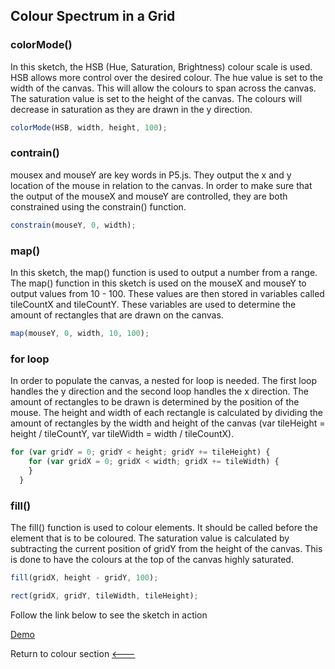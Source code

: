 ## Colour Spectrum in a Grid

### colorMode()
In this sketch, the HSB (Hue, Saturation, Brightness) colour scale is used. HSB allows more control over the desired colour. The hue value is set to the width of the canvas. This will allow the colours to span across the canvas. The saturation value is set to the height of the canvas. The colours will decrease in saturation as they are drawn in the y direction.

```javascript
colorMode(HSB, width, height, 100);
```

### contrain()
mousex and mouseY are key words in P5.js. They output the x and y location of the mouse in relation to the canvas. 
In order to make sure that the output of the mouseX and mouseY are controlled, they are both constrained using the constrain() function.

```javascript
constrain(mouseY, 0, width);
```

### map()
In this sketch, the map() function is used to output a number from a range. The map() function in this sketch is used on the mouseX and mouseY to output values from 10 - 100. These values are then stored in variables called tileCountX and tileCountY. These variables are used to determine the amount of rectangles that are drawn on the canvas.

```javascript
map(mouseY, 0, width, 10, 100);
```

### for loop
In order to populate the canvas, a nested for loop is needed. The first loop handles the y direction and the second loop handles the x direction. The amount of rectangles to be drawn is determined by the position of the mouse. The height and width of each rectangle is calculated by dividing the amount of rectangles by the width and height of the canvas (var tileHeight = height / tileCountY, var tileWidth = width / tileCountX).

```javascript
for (var gridY = 0; gridY < height; gridY += tileHeight) {
    for (var gridX = 0; gridX < width; gridX += tileWidth) {
    }
  }
```

### fill()
The fill() function is used to colour elements. It should be called before the element that is to be coloured. The saturation value is calculated by subtracting the current position of gridY from the height of the canvas. This is done to have the colours at the top of the canvas highly saturated.

```javascript
fill(gridX, height - gridY, 100);

rect(gridX, gridY, tileWidth, tileHeight);
```
Follow the link below to see the sketch in action

[Demo](https://cilliantighe.github.io/Creative_Coding_GD/01_colour/02_colour_spectrum_in_a_grid/)

Return to colour section
[&lt;---](https://github.com/cilliantighe/Creative_Coding_GD/tree/master/01_colour)
